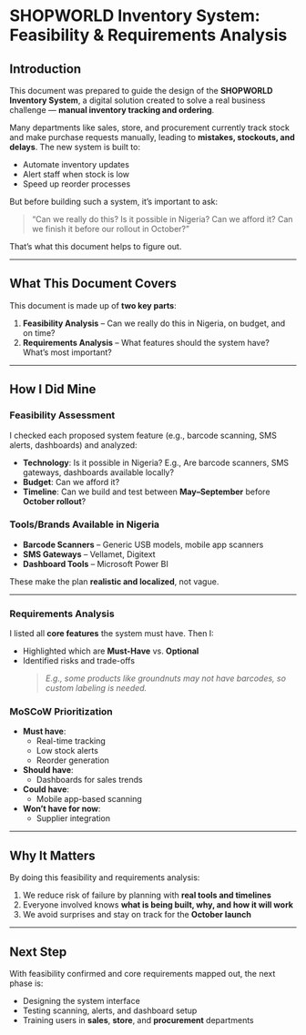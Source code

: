# SHOPWORLD Inventory System: Feasibility & Requirements Analysis

##  Introduction  
This document was prepared to guide the design of the **SHOPWORLD Inventory System**, a digital solution created to solve a real business challenge — **manual inventory tracking and ordering**.

Many departments like sales, store, and procurement currently track stock and make purchase requests manually, leading to **mistakes, stockouts, and delays**. The new system is built to:
- Automate inventory updates  
- Alert staff when stock is low  
- Speed up reorder processes  

But before building such a system, it’s important to ask:

> “Can we really do this? Is it possible in Nigeria? Can we afford it? Can we finish it before our rollout in October?”

That’s what this document helps to figure out.

---

##  What This Document Covers  
This document is made up of **two key parts**:
1. **Feasibility Analysis** – Can we really do this in Nigeria, on budget, and on time?  
2. **Requirements Analysis** – What features should the system have? What’s most important?

---

##  How I Did Mine  

###  Feasibility Assessment  
I checked each proposed system feature (e.g., barcode scanning, SMS alerts, dashboards) and analyzed:

- **Technology**: Is it possible in Nigeria? E.g., Are barcode scanners, SMS gateways, dashboards available locally?  
- **Budget**: Can we afford it?  
- **Timeline**: Can we build and test between **May–September** before **October rollout**?

###  Tools/Brands Available in Nigeria
- **Barcode Scanners** – Generic USB models, mobile app scanners  
- **SMS Gateways** – Vellamet, Digitext  
- **Dashboard Tools** – Microsoft Power BI  

These make the plan **realistic and localized**, not vague.

---

###  Requirements Analysis  
I listed all **core features** the system must have. Then I:

- Highlighted which are **Must-Have** vs. **Optional**
- Identified risks and trade-offs  
  > _E.g., some products like groundnuts may not have barcodes, so custom labeling is needed._

###  MoSCoW Prioritization  
- **Must have**:  
  - Real-time tracking  
  - Low stock alerts  
  - Reorder generation  
- **Should have**:  
  - Dashboards for sales trends  
- **Could have**:  
  - Mobile app-based scanning  
- **Won’t have for now**:  
  - Supplier integration  

---

##  Why It Matters  
By doing this feasibility and requirements analysis:

1. We reduce risk of failure by planning with **real tools and timelines**  
2. Everyone involved knows **what is being built, why, and how it will work**  
3. We avoid surprises and stay on track for the **October launch**

---

##  Next Step  
With feasibility confirmed and core requirements mapped out, the next phase is:

- Designing the system interface  
- Testing scanning, alerts, and dashboard setup  
- Training users in **sales**, **store**, and **procurement** departments  
